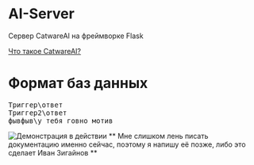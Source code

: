 # AI-Server
Сервер CatwareAI на фреймворке Flask

[Что такое CatwareAI?](https://vk.com/@catpy-kak-obschatsya-kak-kotopai)

# Формат баз данных
<pre>Триггер\ответ
Триггер2\ответ
фывфыв\у тебя говно мотив</pre>
![Демонстрация в действии](https://sun9-41.userapi.com/impg/rNnQBOqnfx91xf3xJhR7n3strvghDGXrnnkaQw/JSpJA03tLiU.jpg?size=956x610&quality=96&sign=005a75f79ca9b9a270c33436965b08de&type=album)
** Мне слишком лень писать документацию именно сейчас, поэтому я напишу её позже, либо это сделает Иван Зигайнов **
